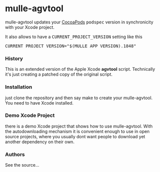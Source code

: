 # mulle-agvtool

mulle-agvtool updates your [CocoaPods](http://http://cocoapods.org/) <tt>podspec</tt> version in synchronicity with your Xcode project.

It also allows to have a <tt>CURRENT_PROJECT_VERSION</tt> setting like this

<pre>CURRENT_PROJECT_VERSION="$(MULLE_APP_VERSION).1848"</pre>

### History

This is an extended version of the Apple Xcode <b>agvtool</b> script. Technically it's just creating a patched copy of the original script.


### Installation

just clone the repository and then say make to create your mulle-agvtool. You need to have Xcode installed. 

### Demo Xcode Project

there is a demo Xcode project that shows how to use mulle-agvtool. With the autodownloading mechanism it is convenient enough to use in open source projects, where you usually dont want people to download yet another dependency on their own. 

### Authors

See the source...

